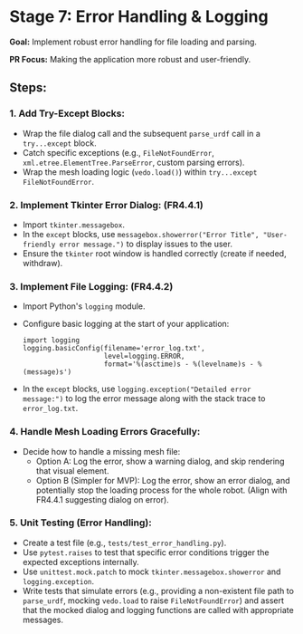 # Stage 7: Error Handling & Logging
**Goal:** Implement robust error handling for file loading and parsing.

**PR Focus:** Making the application more robust and user-friendly.
## **Steps:**
### 1. **Add Try-Except Blocks:**
- Wrap the file dialog call and the subsequent `parse_urdf` call in a `try...except` block.
- Catch specific exceptions (e.g., `FileNotFoundError`, `xml.etree.ElementTree.ParseError`, custom parsing errors).
- Wrap the mesh loading logic (`vedo.load()`) within `try...except FileNotFoundError`.
### 2. **Implement Tkinter Error Dialog:** (FR4.4.1)
- Import `tkinter.messagebox`.
- In the `except` blocks, use `messagebox.showerror("Error Title", "User-friendly error message.")` to display issues to the user.
- Ensure the `tkinter` root window is handled correctly (create if needed, withdraw).
### 3. **Implement File Logging:** (FR4.4.2)
- Import Python's `logging` module.
- Configure basic logging at the start of your application:
    
    ```
    import logging
    logging.basicConfig(filename='error_log.txt',
                        level=logging.ERROR,
                        format='%(asctime)s - %(levelname)s - %(message)s')
    
    ```
    
- In the `except` blocks, use `logging.exception("Detailed error message:")` to log the error message along with the stack trace to `error_log.txt`.
### 4. **Handle Mesh Loading Errors Gracefully:**
- Decide how to handle a missing mesh file:
    - Option A: Log the error, show a warning dialog, and skip rendering that visual element.
    - Option B (Simpler for MVP): Log the error, show an error dialog, and potentially stop the loading process for the whole robot. (Align with FR4.4.1 suggesting dialog on error).
### 5. **Unit Testing (Error Handling):**
- Create a test file (e.g., `tests/test_error_handling.py`).
- Use `pytest.raises` to test that specific error conditions trigger the expected exceptions internally.
- Use `unittest.mock.patch` to mock `tkinter.messagebox.showerror` and `logging.exception`.
- Write tests that simulate errors (e.g., providing a non-existent file path to `parse_urdf`, mocking `vedo.load` to raise `FileNotFoundError`) and assert that the mocked dialog and logging functions are called with appropriate messages.